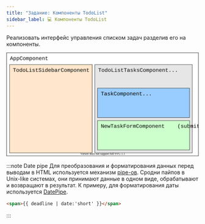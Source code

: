```yaml
---
title: "Задание: Компоненты TodoList"
sidebar_label: 💻 Компоненты TodoList
---
```


Реализовать интерфейс управления списком задач разделив его на компоненты. 

![схема компонентов](taks-01--todolist-components.svg)

:::note Date pipe
Для преобразования и форматирования данных перед выводам в HTML используется механизм [pipe-ов](https://angular.io/guide/pipes). Сродни пайпов в Unix-like системах, они принимают данные в одном виде, обрабатывают и возвращают в результат. К примеру, для форматирования даты используется [DatePipe](https://angular.io/api/common/DatePipe). 
```html
<span>{{ deadline | date:'short' }}</span>
```
:::
